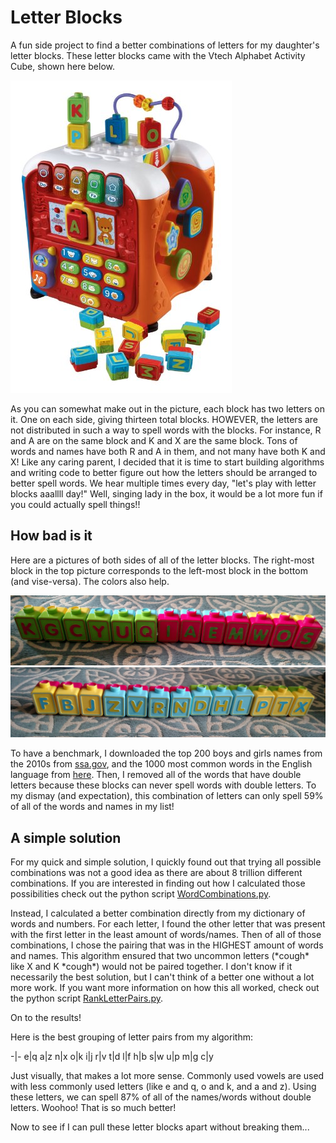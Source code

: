 # Letter Blocks

A fun side project to find a better combinations of letters for my daughter's letter blocks. These letter blocks came with the Vtech Alphabet Activity Cube, shown here below.

![alt text](https://github.com/kjgraves/LetterBlocks/blob/master/VtechCube.jpg "The Vtech Alphabet Activity Cube!!")


As you can somewhat make out in the picture, each block has two letters on it. One on each side, giving thirteen total blocks. HOWEVER, the letters are not distributed in such a way to spell words with the blocks. For instance, R and A are on the same block and K and X are the same block. Tons of words and names have both R and A in them, and not many have both K and X! Like any caring parent, I decided that it is time to start building algorithms and writing code to better figure out how the letters should be arranged to better spell words. We hear multiple times every day, "let's play with letter blocks aaallll day!" Well, singing lady in the box, it would be a lot more fun if you could actually spell things!!

## How bad is it

Here are a pictures of both sides of all of the letter blocks. The right-most block in the top picture corresponds to the left-most block in the bottom (and vise-versa). The colors also help.

![alt text](https://github.com/kjgraves/LetterBlocks/blob/master/WordBlocks_side1.jpg "Side 1")
![alt text](https://github.com/kjgraves/LetterBlocks/blob/master/WordBlocks_side2.jpg "Side 2")

To have a benchmark, I downloaded the top 200 boys and girls names from the 2010s from [ssa.gov](https://www.ssa.gov/oact/babynames/decades/names2010s.html), and the 1000 most common words in the English language from [here](https://gist.github.com/deekayen/4148741). Then, I removed all of the words that have double letters because these blocks can never spell words with double letters. To my dismay (and expectation), this combination of letters can only spell 59% of all of the words and names in my list! 

## A simple solution

For my quick and simple solution, I quickly found out that trying all possible combinations was not a good idea as there are about 8 trillion different combinations. If you are interested in finding out how I calculated those possibilities check out the python script [WordCombinations.py](https://github.com/kjgraves/LetterBlocks/blob/master/WordCombinations.py).

Instead, I calculated a better combination directly from my dictionary of words and numbers. For each letter, I found the other letter that was present with the first letter in the least amount of words/names. Then of all of those combinations, I chose the pairing that was in the HIGHEST amount of words and names. This algorithm ensured that two uncommon letters (\*cough\* like X and K \*cough\*) would not be paired together. I don't know if it necessarily the best solution, but I can't think of a better one without a lot more work. If you want more information on how this all worked, check out the python script [RankLetterPairs.py](https://github.com/kjgraves/LetterBlocks/blob/master/RankLetterPairs.py). 

On to the results! 

Here is the best grouping of letter pairs from my algorithm:

-|-
e|q
a|z
n|x
o|k
i|j
r|v
t|d
l|f
h|b
s|w
u|p
m|g
c|y


Just visually, that makes a lot more sense. Commonly used vowels are used with less commonly used letters (like e and q, o and k, and a and z). Using these letters, we can spell 87% of all of the names/words without double letters. Woohoo! That is so much better!

Now to see if I can pull these letter blocks apart without breaking them...


